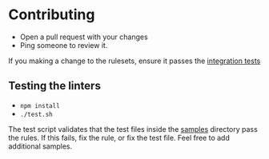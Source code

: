 # Contributing

* Open a pull request with your changes
* Ping someone to review it.

If you making a change to the rulesets, ensure it passes the [integration
tests](#testing)

## <a name='testing'>Testing the linters</a>

* `npm install`
* `./test.sh`

The test script validates that the test files inside the [samples](samples)
directory pass the rules. If this fails, fix the rule, or fix the test file.
Feel free to add additional samples.
